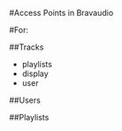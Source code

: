#Access Points in Bravaudio

#For:

##Tracks
  * playlists
  * display
  * user

##Users



##Playlists
